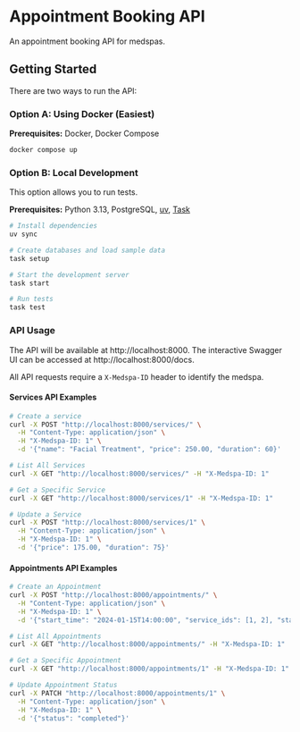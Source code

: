 # Appointment Booking API

An appointment booking API for medspas.

## Getting Started

There are two ways to run the API:

### Option A: Using Docker (Easiest)

**Prerequisites:** Docker, Docker Compose

```bash
docker compose up
```

### Option B: Local Development

This option allows you to run tests.

**Prerequisites:** Python 3.13, PostgreSQL, [uv](https://docs.astral.sh/uv/), [Task](https://taskfile.dev/)

```bash
# Install dependencies
uv sync

# Create databases and load sample data
task setup

# Start the development server
task start

# Run tests
task test
```

### API Usage

The API will be available at http://localhost:8000. The interactive Swagger UI can be accessed at http://localhost:8000/docs.

All API requests require a `X-Medspa-ID` header to identify the medspa.

#### Services API Examples

```bash
# Create a service
curl -X POST "http://localhost:8000/services/" \
  -H "Content-Type: application/json" \
  -H "X-Medspa-ID: 1" \
  -d '{"name": "Facial Treatment", "price": 250.00, "duration": 60}'

# List All Services
curl -X GET "http://localhost:8000/services/" -H "X-Medspa-ID: 1"

# Get a Specific Service
curl -X GET "http://localhost:8000/services/1" -H "X-Medspa-ID: 1"

# Update a Service
curl -X POST "http://localhost:8000/services/1" \
  -H "Content-Type: application/json" \
  -H "X-Medspa-ID: 1" \
  -d '{"price": 175.00, "duration": 75}'
```

#### Appointments API Examples

```bash
# Create an Appointment
curl -X POST "http://localhost:8000/appointments/" \
  -H "Content-Type: application/json" \
  -H "X-Medspa-ID: 1" \
  -d '{"start_time": "2024-01-15T14:00:00", "service_ids": [1, 2], "status": "scheduled"}'

# List All Appointments
curl -X GET "http://localhost:8000/appointments/" -H "X-Medspa-ID: 1"

# Get a Specific Appointment
curl -X GET "http://localhost:8000/appointments/1" -H "X-Medspa-ID: 1"

# Update Appointment Status
curl -X PATCH "http://localhost:8000/appointments/1" \
  -H "Content-Type: application/json" \
  -H "X-Medspa-ID: 1" \
  -d '{"status": "completed"}'
```
